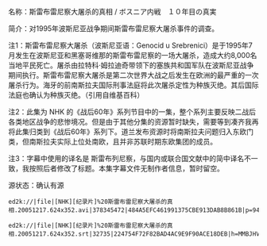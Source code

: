 名称：斯雷布雷尼察大屠杀的真相 / ボスニア内戦　１０年目の真実

简介：对1995年波斯尼亚战争期间斯雷布雷尼察大屠杀事件的调查。

注1：斯雷布雷尼察大屠杀（波斯尼亚语：Genocid u Srebrenici）是于1995年7月发生在波斯尼亚和黑塞哥维那的斯雷布雷尼察的一场大屠杀，造成大约8,000名当地平民死亡。屠杀由拉特科·姆拉迪奇带领下的塞族共和国军队在波斯尼亚战争期间执行。斯雷布雷尼察大屠杀是第二次世界大战之后发生在欧洲的最严重的一次屠杀行为。海牙的前南斯拉夫国际刑事法庭将此次屠杀定性为种族灭绝。其后国际法庭也确认为种族灭绝。（引用自维基百科）

注2：此集为 NHK 的《战后60年》系列节目中的一集，整个系列主要反映二战后各类地区战争的悲惨境况。但是由于其他分集的资源暂时缺失，需要等到凑齐我再将此集归类到《战后60年》系列下。道兰发布资源时将南斯拉夫问题归入东欧门类，但南斯拉夫实际上位处南欧，且并非苏联时期东欧集团的成员。

注3：字幕中使用的译名是 斯雷布列尼察，与国内或联合国文献中的简中译名不一致，我按照后者修改了标题。本集字幕文件无制作者信息，暂时留空。

源状态：确认有源

```
ed2k://|file|[NHK][纪录片]%20斯雷布雷尼察大屠杀的真相.20051217.624x352.avi|378345472|484A5EFC461991375CBE913DAB8B861B|p=94BF0CDED815484D797218F374E9748C:9273E00F133A8B71A43F8215A831D7E7:0E9DC9F82DCA0833E42E4B8ECA3F93A6:92985FC9798FB1E8251007A334BE39E8:B570717E295C38CC157AEC1EA493BC7D:A279F0C279CAD775039EBC2E43C96436:5E415AF68BDB870A408A517D675D860C:7FA0892A57A3791809F8D6F0AC66B5DE:84D20B2F106E5FF506930133D4495720:33C68F3004EF3BCA06ECBED915C3CD81:0A649DFAC6DB404A230B64BDEDF89CFB:F978A3B7C0F8A427C80BF32E16524400:6B70BF645976DD55DC3C7DA1A9F6928E:4F16EA93AEBF414652E8757639C8A2D3:7FCF8AC72444472037404F677B305498:3F8837F2C33A500A300B5456D17B2AE3:90206E60FCD92FE1DACC10133E7BC5B0:4C8D7E91DC24F085D49ABB356A9C54A7:ED056D656D7E4B6F2096EF1F30FB4A45:76EC505BBFB4F367C25DC6DAD5D909CA:A8CCDA2628747AA5BFBD37C7E894B7DD:13694A8D1B10D51259D3C7E033E67932:0CED1BEC759CEBB473D055E007264B68:7600F72E7D986370028EA6F76A69B220:E5EBCBC578AFB726EF1F878FBC0F4CBC:B66B824144231CFBBB7DEDD61C1895A1:01CD38CBFF457060D629ECBB3C55B6D1:0F9ED08517FAD345B4757E2FB1461D88:1D4A55F96BFF8DCE9C9A40F3E736DB7D:6222B814EB107E81EFD989FA6D074C8C:7D13C5BBD7230E8E7B5303908FD17791:5D20A9302F80DD51EE03F843A2A9D826:78E9D48EBCFD4A66EC5BAD0C62A40D6B:2ED30B3F419CD637DFA9C8B772B5635F:BA1A753EF185D4DEA4E5BAF27CCB4B04:5A17A6145BC5071C8152C4CB81E38132:484216FC0F7BED95D20F254EE9E726F9:17216DD25128C80F39EC884B3E93A625:3F4DB8AA9EA8B407F2CF8870E3D11B03|h=GDKKSAXTEWISZSWITPQ7QZ4I4VWCF3TK|/

ed2k://|file|[NHK][纪录片]%20斯雷布雷尼察大屠杀的真相.20051217.624x352.srt|32735|224754F72F82BAD4AC9E9F90ACE18DEB|h=MMBJHVZKLJ3AMHHEIQGN4WLFZNT3WHEX|/
```
